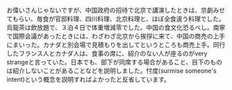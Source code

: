 お偉いさんじゃないですが、中国政府の招待で北京で講演したときは、京劇みせてもらい、毎食が官邸料理、四川料理、北京料理と、ほぼ全食違う料理でした。烏龍茶は飲放題で、３泊４日で体重増減零でした。中国の食文化恐るべし。南寧で国際会議があったときには、わざわざ北京から挨拶に来て、中国の商売の上手にまいった。カナダと別会場で見積もりを出してというところも商売上手。同行したフランス人とカナダ人は、食事の席に、紹介のない人が座るのがvery strangeと言っていた。日本でも、部下が同席する場合があること、目下のものは紹介しないことがあることなどを説明しました。忖度(surmise someone's intent)という概念を説明すればよかったと反省しています。
